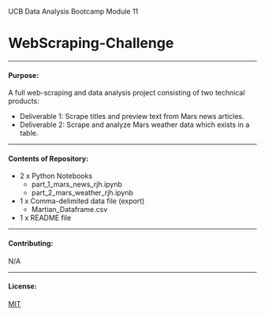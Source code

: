 UCB Data Analysis Bootcamp Module 11
# WebScraping-Challenge
---------------
#### Purpose:
A full web-scraping and data analysis project consisting of two technical products:
- Deliverable 1: Scrape titles and preview text from Mars news articles.
- Deliverable 2: Scrape and analyze Mars weather data which exists in a table.

--------------
#### Contents of Repository:
- 2 x Python Notebooks
  - part_1_mars_news_rjh.ipynb
  - part_2_mars_weather_rjh.ipynb
- 1 x Comma-delimited data file (export)
  - Martian_Dataframe.csv
- 1 x README file

-------------------
#### Contributing:
N/A

------------------
#### License:
[MIT](https://choosealicense.com/licenses/mit/)
